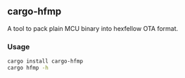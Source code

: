## cargo-hfmp

A tool to pack plain MCU binary into hexfellow OTA format.

### Usage

```bash
cargo install cargo-hfmp
cargo hfmp -h
```
